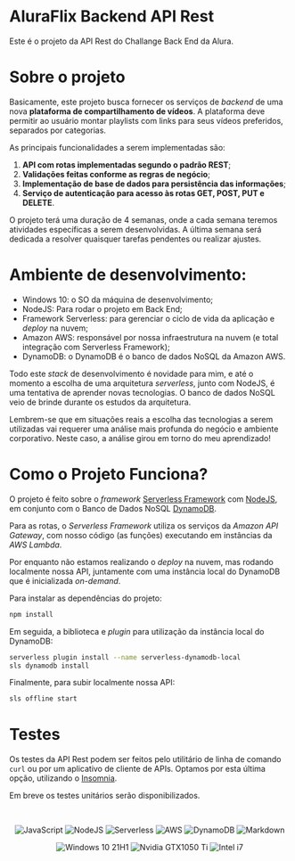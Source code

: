 # AluraFlix Backend API Rest

Este é o projeto da API Rest do Challange Back End da Alura.

# Sobre o projeto

Basicamente, este projeto busca fornecer os serviços de *backend* de uma nova **plataforma de compartilhamento de vídeos**. A plataforma deve permitir ao usuário montar playlists com links para seus vídeos preferidos, separados por categorias.

As principais funcionalidades a serem implementadas são:

1. **API com rotas implementadas segundo o padrão REST**;
2. **Validações feitas conforme as regras de negócio**;
3. **Implementação de base de dados para persistência das informações**;
4. **Serviço de autenticação para acesso às rotas GET, POST, PUT e DELETE**.

O projeto terá uma duração de 4 semanas, onde a cada semana teremos atividades específicas a serem desenvolvidas. A última semana será dedicada a resolver quaisquer tarefas pendentes ou realizar ajustes.

# Ambiente de desenvolvimento:

- Windows 10: o SO da máquina de desenvolvimento;
- NodeJS: Para rodar o projeto em Back End;
- Framework Serverless: para gerenciar o ciclo de vida da aplicação e *deploy* na nuvem;
- Amazon AWS: responsável por nossa infraestrutura na nuvem (e total integração com Serverless Framework);
- DynamoDB: o DynamoDB é o banco de dados NoSQL da Amazon AWS.

Todo este *stack* de desenvolvimento é novidade para mim, e até o momento a escolha de uma arquitetura *serverless*, junto com NodeJS, é uma tentativa de aprender novas tecnologias. O banco de dados NoSQL veio de brinde durante os estudos da arquitetura.

Lembrem-se que em situações reais a escolha das tecnologias a serem utilizadas vai requerer uma análise mais profunda do negócio e ambiente corporativo. Neste caso, a análise girou em torno do meu aprendizado!

# Como o Projeto Funciona?

O projeto é feito sobre o *framework* [Serverless Framework](https://www.serverless.com) com [NodeJS](https://nodejs.org), em conjunto com o Banco de Dados NoSQL [DynamoDB](https://aws.amazon.com/pt/dynamodb).

Para as rotas, o *Serverless Framework* utiliza os serviços da *Amazon API Gateway*, com nosso código (as funções) executando em instâncias da *AWS Lambda*.

Por enquanto não estamos realizando o *deploy* na nuvem, mas rodando localmente nossa API, juntamente com uma instância local do DynamoDB que é inicializada *on-demand*.

Para instalar as dependências do projeto:

```bash
npm install
```

Em seguida, a biblioteca e *plugin* para utilização da instância local do DynamoDB:

```bash
serverless plugin install --name serverless-dynamodb-local
sls dynamodb install
```

Finalmente, para subir localmente nossa API:

```bash
sls offline start
```

# Testes

Os testes da API Rest podem ser feitos pelo utilitário de linha de comando `curl` ou por um aplicativo de cliente de APIs. Optamos por esta última opção, utilizando o [Insomnia](https://insomnia.rest/).

Em breve os testes unitários serão disponibilizados.

<br/>
<p style="text-align: center;">
    <img src="https://img.shields.io/badge/JavaScript-F7DF1E?logo=javascript&logoColor=black" alt="JavaScript">
    <img src="https://img.shields.io/badge/Node.js-43853D?logo=node.js&logoColor=white" alt="NodeJS">
    <img src="https://img.shields.io/badge/Serverless-red?logo=serverless&logoColor=white" alt="Serverless">
    <img src="https://img.shields.io/badge/Amazon_AWS-232F3E?logo=amazon-aws&logoColor=white" alt="AWS">
    <img src="https://img.shields.io/badge/DynamoDB-232F3E?logo=amazon-dynamodb&logoColor=white" alt="DynamoDB">
    <img src="https://img.shields.io/badge/Markdown-000000?logo=markdown&logoColor=white" alt="Markdown">
</p>

<p style="text-align: center;">
    <img src="https://img.shields.io/badge/Windows-0078D6?logo=windows&logoColor=white" alt="Windows 10 21H1">
    <img src="https://img.shields.io/badge/NVIDIA-GTX1050_TI-76B900?logo=nvidia&logoColor=white" alt="Nvidia GTX1050 Ti">
    <img src="https://img.shields.io/badge/Intel-Core_i7_7th-0071C5?logo=intel&logoColor=white" alt="Intel i7">
</p>